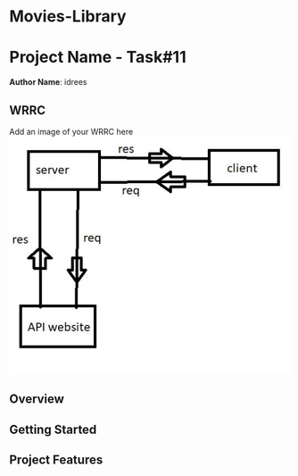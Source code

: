 # Movies-Library
# Project Name - Task#11

**Author Name**: idrees

## WRRC
Add an image of your WRRC here
!["wrrc"](wrrc13.JPG)

## Overview

## Getting Started
<!-- first of all we make repo and then clone it to our local machin and creat new branch then work on it -->
<!-- we start ti configure express lip and call it  -->
<!-- we call data from this website THE MOVIE DB using require -->
<!-- i use constructore to format the data  -->
<!-- we make two functions one for trending and another for search -->
<!-- Create a route with a method of get and a path of /trndingfor trendng page and /search for search page -->
<!-- and /movie/now_playing for now playing movies -->

## Project Features
<!-- my app show moves name and moves poster and overview for each move -->
<!-- using my app you can see the trending movies and you can search for any movieyou want -->
<!-- you can see the movies that are playing now -->